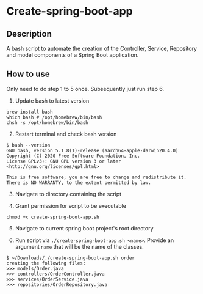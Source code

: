 # Create-spring-boot-app

## Description
A bash script to automate the creation of the Controller, Service, Repository and model components of a Spring Boot application. 

## How to use

Only need to do step 1 to 5 once. Subsequently just run step 6.

1. Update bash to latest version
``` 
brew install bash
which bash # /opt/homebrew/bin/bash
chsh -s /opt/homebrew/bin/bash
```

2. Restart terminal and check bash version
```
$ bash --version
GNU bash, version 5.1.8(1)-release (aarch64-apple-darwin20.4.0)
Copyright (C) 2020 Free Software Foundation, Inc.
License GPLv3+: GNU GPL version 3 or later <http://gnu.org/licenses/gpl.html>

This is free software; you are free to change and redistribute it.
There is NO WARRANTY, to the extent permitted by law.
```

3. Navigate to directory containing the script

4. Grant permission for script to be executable
```
chmod +x create-spring-boot-app.sh
```

5. Navigate to current spring boot project's root directory

6. Run script via `./create-spring-boot-app.sh <name>`. Provide an argument `name` that will be the name of the classes.
```
$ ~/Downloads/./create-spring-boot-app.sh order
creating the following files:
>>> models/Order.java
>>> controllers/OrderController.java
>>> services/OrderService.java
>>> repositories/OrderRepository.java
```